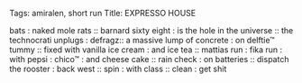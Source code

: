 Tags: amiralen, short run
Title: EXPRESSO HOUSE  
  
bats : naked mole rats :: barnard sixty eight : is the hole in the universe :: the technocrati unplugs : defragz:: a massive lump of concrete : on delftie™ tummy :: fixed with vanilla ice cream : and ice tea :: mattias run : fika run : with pepsi : chico™ : and cheese cake :: rain check : on batteries :: dispatch the rooster : back west :: spin : with class :: clean : get shit